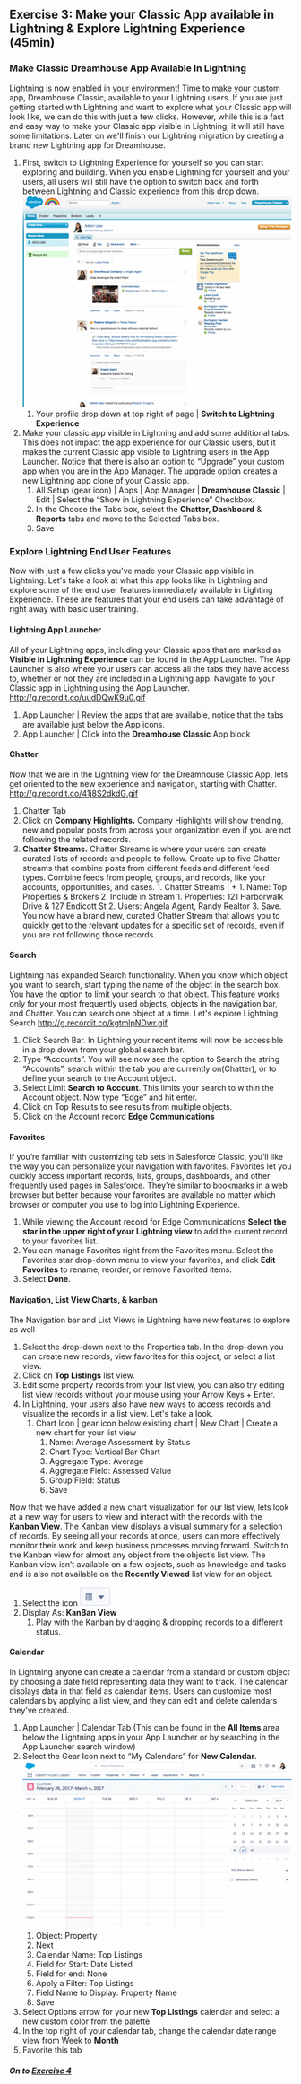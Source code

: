 ## Exercise 3:  Make your Classic App available in Lightning & Explore Lightning Experience  (45min)

### Make Classic Dreamhouse App Available In Lightning

Lightning is now enabled in your environment!  Time to make your custom app, Dreamhouse Classic, available to your Lightning users.  If you are just getting started with Lightning and want to explore what your Classic app will look like, we can do this with just a few clicks. However, while this is a fast and easy way to make your Classic app visible in Lightning, it will still have some limitations. Later on we'll finish our Lightning migration by creating a brand new Lightning app for Dreamhouse. 

1. First, switch to Lightning Experience for yourself so you can start exploring and building. When you enable Lightning for yourself and your users, all users will still have the option to switch back and forth between Lightning and Classic experience from this drop down.  ![screenshot](images/ex3.1.gif)
    1. Your profile drop down at top right of page | **Switch to Lightning Experience**
2. Make your classic app visible in Lightning and add some additional tabs. This does not impact the app experience for our Classic users, but it makes the current Classic app visible to Lightning users in the App Launcher. Notice that there is also an option to “Upgrade” your custom app when you are in the App Manager. The upgrade option creates a new Lightning app clone of your Classic app. 
    1. All Setup (gear icon) | Apps | App Manager | **Dreamhouse Classic** | Edit | Select the “Show in Lightning Experience” Checkbox.
    2. In the Choose the Tabs box, select the **Chatter, Dashboard** & **Reports** tabs and move to the Selected Tabs box. 
    3. Save



### Explore Lightning End User Features 

Now with just a few clicks you've made your Classic app visible in Lightning. Let's take a look at what this app looks like in Lightning and explore some of the end user features immediately available in Lighting Experience. These are features that your end users can take advantage of right away with basic user training. 

#### Lightning App Launcher

All of your Lightning apps, including your Classic apps that are marked as **Visible in Lightning Experience** can be found in the App Launcher. The App Launcher is also where your users can access all the tabs they have access to, whether or not they are included in a Lightning app. Navigate to your Classic app in Lightning using the App Launcher. http://g.recordit.co/uudDQwK9u0.gif

1. App Launcher | Review the apps that are available, notice that the tabs are available just below the App icons. 
2. App Launcher | Click into the **Dreamhouse Classic** App block 

#### Chatter

Now that we are in the Lightning view for the Dreamhouse Classic App, lets get oriented to the new experience and navigation, starting with Chatter. http://g.recordit.co/41j8S2dkdG.gif

1. Chatter Tab
2. Click on **Company Highlights.** Company Highlights will show trending, new and popular posts from across your organization even if you are not following the related records. 
3. **Chatter Streams.** Chatter Streams is where your users can create curated lists of records and people to follow. Create up to five Chatter streams that combine posts from different feeds and different feed types. Combine feeds from people, groups, and records, like your accounts, opportunities, and cases. 
        1. Chatter Streams | + 
            1. Name: Top Properties & Brokers
            2. Include in Stream
                1. Properties: 121 Harborwalk Drive & 127 Endicott St
                2. Users: Angela Agent, Randy Realtor
                3. Save. You now have a brand new, curated Chatter Stream that allows you to quickly get to the relevant updates for a specific set of records, even if you are not following those records. 

#### Search 

Lightning has expanded Search functionality. When you know which object you want to search, start typing the name of the object in the search box. You have the option to limit your search to that object. This feature works only for your most frequently used objects, objects in the navigation bar, and Chatter. You can search one object at a time. Let's explore Lightning Search http://g.recordit.co/kgtmlpNDwr.gif

1. Click Search Bar. In Lightning your recent items will now be accessible in a drop down from your global search bar. 
2. Type “Accounts”.  You will see now see the option to Search the string “Accounts”, search within the tab you are currently on(Chatter), or to define your search to the Account object. 
3. Select Limit **Search to Account**. This limits your search to within the Account object. Now type “Edge” and hit enter. 
4. Click on Top Results to see results from multiple objects. 
5. Click on the Account record **Edge Communications**

#### Favorites

If you’re familiar with customizing tab sets in Salesforce Classic, you’ll like the way you can personalize your  navigation with favorites. Favorites let you quickly access important records, lists, groups, dashboards, and other frequently used pages in Salesforce. They’re similar to bookmarks in a web browser but better because your favorites are available no matter which browser or computer you use to log into Lightning Experience.

1. While viewing the Account record for Edge Communications **Select the star in the upper right of your Lightning view** to add the current record to your favorites list.
2. You can manage Favorites right from the Favorites menu. Select the Favorites star drop-down menu to view your favorites, and click **Edit Favorites** to rename, reorder, or remove Favorited items. 
3. Select **Done**.



#### Navigation, List View Charts, & kanban 

The Navigation bar and List Views in Lightning have new features to explore as well

1. Select the drop-down next to the Properties tab. In the drop-down you can create new records, view favorites for this object, or select a list view.
2. Click on **Top Listings** list view.
3. Edit some property records from your list view, you can also try editing list view records without your mouse using your Arrow Keys + Enter.
4. In Lightning, your users also have new ways to access records and visualize the records in a list view. Let's take a look. 
    1. Chart Icon | gear icon below existing chart | New Chart | Create a new chart for your list view
        1. Name: Average Assessment by Status
        2.  Chart Type: Vertical Bar Chart
        3. Aggregate Type: Average
        4. Aggregate Field: Assessed Value
        5. Group Field: Status
        6. Save

Now that we have added a new chart visualization for our list view, lets look at a new way for users to view and interact with the records with the **Kanban View**. The Kanban view displays a visual summary for a selection of records. By seeing all your records at once, users can more effectively monitor their work and keep business processes moving forward. Switch to the Kanban view for almost any object from the object’s list view. The Kanban view isn’t available on a few objects, such as knowledge and tasks and is also not available on the **Recently Viewed** list view for an object. 

1. Select the icon ![screenshot](images/ex3.2.png)
1. Display As: **KanBan View**
    1. Play with the Kanban by dragging & dropping records to a different status. 

#### Calendar

In Lightning anyone can create a calendar from a standard or custom object by choosing a date field representing data they want to track. The calendar displays data in that field as calendar items. Users can customize most calendars by applying a list view, and they can edit and delete calendars they’ve created.

1. App Launcher | Calendar Tab (This can be found in the **All Items** area below the Lightning apps in your App Launcher or by searching in the App Launcher search window)
2. Select the Gear Icon next to “My Calendars” for **New Calendar**. ![screenshot](images/ex3.3.gif)
    1. Object: Property 
    2. Next 
    3. Calendar Name: Top Listings 
    4. Field for Start: Date Listed
    5. Field for end: None
    6. Apply a Filter: Top Listings
    7. Field Name to Display: Property Name
    8. Save
3. Select Options arrow for your new **Top Listings** calendar and select a new custom color from the palette 
4. In the top right of your calendar tab, change the calendar date range view from Week to **Month**
5. Favorite this tab


##### On to **[Exercise 4](https://github.com/garazi/LightningAdoptionWorkshop/blob/master/docs/Exercise_d4.md)** 
